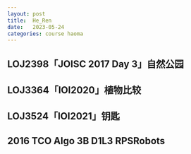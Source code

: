 ```yaml
---
layout: post
title:  He_Ren
date:   2023-05-24
categories: course haoma
---
```


## LOJ2398「JOISC 2017 Day 3」自然公园

## LOJ3364「IOI2020」植物比较

## LOJ3524「IOI2021」钥匙

## 2016 TCO Algo 3B D1L3 RPSRobots